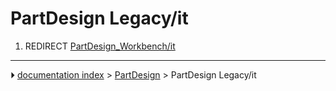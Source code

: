 # PartDesign Legacy/it
1.  REDIRECT [PartDesign_Workbench/it](PartDesign_Workbench/it.md)



---
⏵ [documentation index](../README.md) > [PartDesign](PartDesign_Workbench.md) > PartDesign Legacy/it
